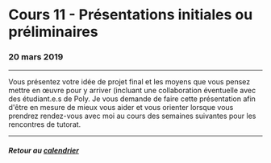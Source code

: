 # Cours 11 - Présentations initiales ou préliminaires

### 20 mars 2019

-----

Vous présentez votre idée de projet final et les moyens que vous pensez mettre en œuvre pour y arriver (incluant une collaboration éventuelle avec des étudiant.e.s de Poly. Je vous demande de faire cette présentation afin d'être en mesure de mieux vous aider et vous orienter lorsque vous prendrez rendez-vous avec moi au cours des semaines suivantes pour les rencontres de tutorat.

-----

##### Retour au [calendrier](/calendrier.md)
